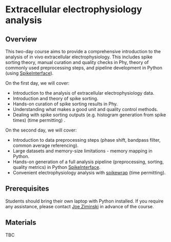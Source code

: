 # Extracellular electrophysiology analysis

## Overview

This two-day course aims to provide a comprehensive introduction to the analysis of in vivo extracellular electrophysiology. This 
includes spike sorting theory, manual curation and quality checks in Phy, theory of commonly used preprocessing steps, and pipeline development in Python (using [SpikeInterface](https://github.com/SpikeInterface/spikeinterface)).

On the first day, we will cover:
- Introduction to the analysis of extracellular electrophysiology data.
- Introduction and theory of spike sorting.
- Hands-on curation of spike sorting results in Phy.
- Understanding what makes a good unit and quality control methods.
- Dealing with spike sorting outputs (e.g. histogram generation from spike times) (time permitting) .

On the second day, we will cover:
- Introduction to data preprocessing steps (phase shift, bandpass filter, common average referencing).
- Large datasets and memory-size limitations - memory mapping in Python.
- Hands-on generation of a full analysis pipeline (preprocessing, sorting, quality metrics) in Python [SpikeInterface](https://github.com/SpikeInterface/spikeinterface).
- Convenient electrophysiology analysis with [spikewrap](https://github.com/neuroinformatics-unit/spikewrap) (time permitting).

## Prerequisites
Students should bring their own laptop with Python installed. If you require any assistance, please contact
<a href="mailto:j.ziminski@ucl.ac.uk?subject=SWC/GCNU Software Skills">Joe Ziminski</a> in advance of the course.

## Materials
TBC
